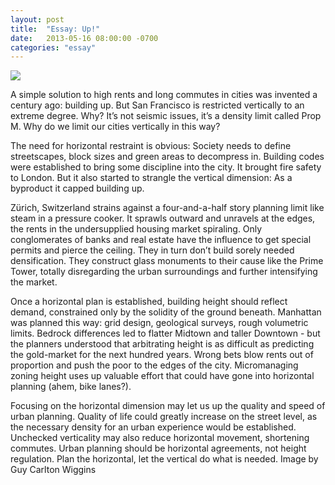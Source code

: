 ```yaml
---
layout: post
title:  "Essay: Up!"
date:   2013-05-16 08:00:00 -0700
categories: "essay"
---
```



![](/up/Guy_Carlton_Wiggins_The_Circle.png)

A simple solution to high rents and long commutes in cities was invented a century ago: building up. But San Francisco is restricted vertically to an extreme degree. Why? It’s not seismic issues, it’s a density limit called Prop M. Why do we limit our cities vertically in this way?

The need for horizontal restraint is obvious: Society needs to define streetscapes, block sizes and green areas to decompress in. Building codes were established to bring some discipline into the city. It brought fire safety to London. But it also started to strangle the vertical dimension: As a byproduct it capped building up. 

Zürich, Switzerland strains against a four-and-a-half story planning limit like steam in a pressure cooker. It sprawls outward and unravels at the edges, the rents in the undersupplied housing market spiraling. Only conglomerates of banks and real estate have the influence to get special permits and pierce the ceiling. They in turn don’t build sorely needed densification. They construct glass monuments to their cause like the Prime Tower, totally disregarding the urban surroundings and further intensifying the market.

Once a horizontal plan is established, building height should reflect demand, constrained only by the solidity of the ground beneath. Manhattan was planned this way: grid design, geological surveys, rough volumetric limits. Bedrock differences led to flatter Midtown and taller Downtown - but the planners understood that arbitrating height is as difficult as predicting the gold-market for the next hundred years. Wrong bets blow rents out of proportion and push the poor to the edges of the city. Micromanaging zoning height uses up valuable effort that could have gone into horizontal planning (ahem, bike lanes?).

Focusing on the horizontal dimension may let us up the quality and speed of urban planning. Quality of life could greatly increase on the street level, as the necessary density for an urban experience would be established. Unchecked verticality may also reduce horizontal movement, shortening commutes. Urban planning should be horizontal agreements, not height regulation. Plan the horizontal, let the vertical do what is needed. Image by Guy Carlton Wiggins